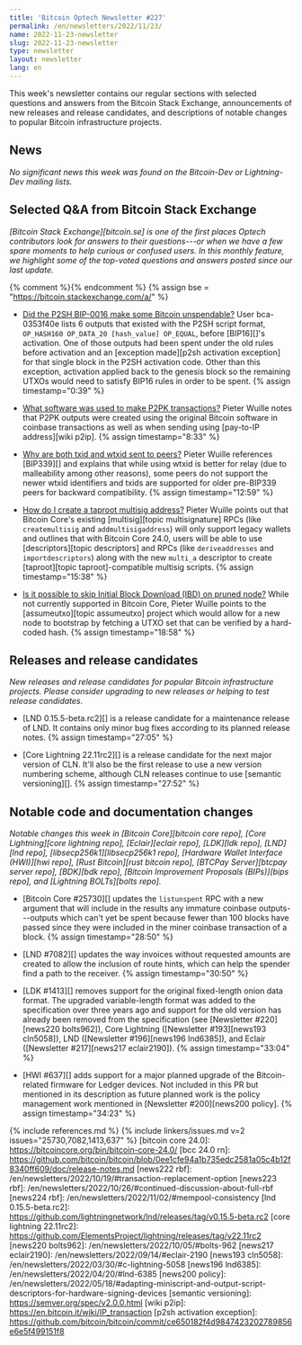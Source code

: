 ```yaml
---
title: 'Bitcoin Optech Newsletter #227'
permalink: /en/newsletters/2022/11/23/
name: 2022-11-23-newsletter
slug: 2022-11-23-newsletter
type: newsletter
layout: newsletter
lang: en
---
```

This week's newsletter contains our regular sections with selected
questions and answers from the Bitcoin Stack Exchange, announcements of
new releases and release candidates, and descriptions of notable changes
to popular Bitcoin infrastructure projects.

## News

*No significant news this week was found on the Bitcoin-Dev or
Lightning-Dev mailing lists.*

## Selected Q&A from Bitcoin Stack Exchange

*[Bitcoin Stack Exchange][bitcoin.se] is one of the first places Optech
contributors look for answers to their questions---or when we have a
few spare moments to help curious or confused users.  In
this monthly feature, we highlight some of the top-voted questions and
answers posted since our last update.*

{% comment %}<!-- https://bitcoin.stackexchange.com/search?tab=votes&q=created%3a1m..%20is%3aanswer -->{% endcomment %}
{% assign bse = "https://bitcoin.stackexchange.com/a/" %}

- [Did the P2SH BIP-0016 make some Bitcoin unspendable?]({{bse}}115803)
  User bca-0353f40e lists 6 outputs that existed with the P2SH script format,
  `OP_HASH160 OP_DATA_20 [hash_value] OP_EQUAL`, before [BIP16][]'s activation.
  One of those outputs had been spent under the old rules before activation and
  an [exception made][p2sh activation exception] for that single block in the
  P2SH activation code. Other than this exception, activation applied back to
  the genesis block so the remaining UTXOs would need to satisfy BIP16 rules in
  order to be spent. {% assign timestamp="0:39" %}

- [What software was used to make P2PK transactions?]({{bse}}115962)
  Pieter Wuille notes that P2PK outputs were created using the original Bitcoin
  software in coinbase transactions as well as when sending using [pay-to-IP
  address][wiki p2ip]. {% assign timestamp="8:33" %}

- [Why are both txid and wtxid sent to peers?]({{bse}}115907)
  Pieter Wuille references [BIP339][] and explains that while using wtxid is
  better for relay (due to malleability among other reasons), some peers do not
  support the newer wtxid identifiers and txids are supported for older
  pre-BIP339 peers for backward compatibility. {% assign timestamp="12:59" %}

- [How do I create a taproot multisig address?]({{bse}}115700)
  Pieter Wuille points out that Bitcoin Core's existing [multisig][topic multisignature] RPCs (like
  `createmultisig` and `addmultisigaddress`) will only support legacy wallets
  and outlines that with Bitcoin Core 24.0, users will be able to use
  [descriptors][topic descriptors] and RPCs (like `deriveaddresses` and
  `importdescriptors`) along with the new `multi_a` descriptor to create
  [taproot][topic taproot]-compatible multisig scripts. {% assign timestamp="15:38" %}

- [Is it possible to skip Initial Block Download (IBD) on pruned node?]({{bse}}116030)
  While not currently supported in Bitcoin Core, Pieter Wuille points to the
  [assumeutxo][topic assumeutxo] project which would allow for a new node to
  bootstrap by fetching a UTXO set that can be verified by a hard-coded hash. {% assign timestamp="18:58" %}

## Releases and release candidates

*New releases and release candidates for popular Bitcoin infrastructure
projects.  Please consider upgrading to new releases or helping to test
release candidates.*

- [LND 0.15.5-beta.rc2][] is a release candidate for a maintenance
  release of LND.  It contains only minor bug fixes according to its
  planned release notes. {% assign timestamp="27:05" %}

- [Core Lightning 22.11rc2][] is a release candidate for the next major
  version of CLN.  It'll also be the first release to use a new version
  numbering scheme, although CLN releases continue to use [semantic
  versioning][]. {% assign timestamp="27:52" %}

## Notable code and documentation changes

*Notable changes this week in [Bitcoin Core][bitcoin core repo], [Core
Lightning][core lightning repo], [Eclair][eclair repo], [LDK][ldk repo],
[LND][lnd repo], [libsecp256k1][libsecp256k1 repo], [Hardware Wallet
Interface (HWI)][hwi repo], [Rust Bitcoin][rust bitcoin repo], [BTCPay
Server][btcpay server repo], [BDK][bdk repo], [Bitcoin Improvement
Proposals (BIPs)][bips repo], and [Lightning BOLTs][bolts repo].*

- [Bitcoin Core #25730][] updates the `listunspent` RPC with a new
  argument that will include in the results any immature coinbase
  outputs---outputs which can't yet be spent because fewer than 100
  blocks have passed since they were included in the miner coinbase
  transaction of a block. {% assign timestamp="28:50" %}

- [LND #7082][] updates the way invoices without requested amounts are
  created to allow the inclusion of route hints, which can help the spender find
  a path to the receiver. {% assign timestamp="30:50" %}

- [LDK #1413][] removes support for the original fixed-length onion data
  format.  The upgraded variable-length format was added to the
  specification over three years ago and support for the old version has
  already been removed from the specification (see [Newsletter
  #220][news220 bolts962]), Core Lightning ([Newsletter #193][news193
  cln5058]), LND ([Newsletter #196][news196 lnd6385]), and Eclair
  ([Newsletter #217][news217 eclair2190]). {% assign timestamp="33:04" %}

- [HWI #637][] adds support for a major planned upgrade of the
  Bitcoin-related firmware for Ledger devices.  Not included in this PR
  but mentioned in its description as future planned work is the policy
  management work mentioned in [Newsletter #200][news200 policy]. {% assign timestamp="34:23" %}

{% include references.md %}
{% include linkers/issues.md v=2 issues="25730,7082,1413,637" %}
[bitcoin core 24.0]: https://bitcoincore.org/bin/bitcoin-core-24.0/
[bcc 24.0 rn]: https://github.com/bitcoin/bitcoin/blob/0ee1cfe94a1b735edc2581a05c4b12f8340ff609/doc/release-notes.md
[news222 rbf]: /en/newsletters/2022/10/19/#transaction-replacement-option
[news223 rbf]: /en/newsletters/2022/10/26/#continued-discussion-about-full-rbf
[news224 rbf]: /en/newsletters/2022/11/02/#mempool-consistency
[lnd 0.15.5-beta.rc2]: https://github.com/lightningnetwork/lnd/releases/tag/v0.15.5-beta.rc2
[core lightning 22.11rc2]: https://github.com/ElementsProject/lightning/releases/tag/v22.11rc2
[news220 bolts962]: /en/newsletters/2022/10/05/#bolts-962
[news217 eclair2190]: /en/newsletters/2022/09/14/#eclair-2190
[news193 cln5058]: /en/newsletters/2022/03/30/#c-lightning-5058
[news196 lnd6385]: /en/newsletters/2022/04/20/#lnd-6385
[news200 policy]: /en/newsletters/2022/05/18/#adapting-miniscript-and-output-script-descriptors-for-hardware-signing-devices
[semantic versioning]: https://semver.org/spec/v2.0.0.html
[wiki p2ip]: https://en.bitcoin.it/wiki/IP_transaction
[p2sh activation exception]: https://github.com/bitcoin/bitcoin/commit/ce650182f4d9847423202789856e6e5f499151f8
